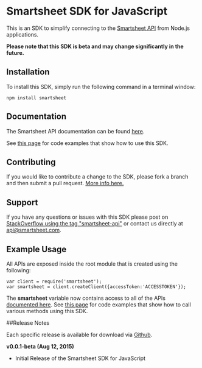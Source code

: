 # Smartsheet SDK for JavaScript

This is an SDK to simplify connecting to the [Smartsheet API](http://www.smartsheet.com/developers/api-documentation) from Node.js applications.

**Please note that this SDK is beta and may change significantly in the future.**

## Installation

To install this SDK, simply run the following command in a terminal window: 

    npm install smartsheet

## Documentation

The Smartsheet API documentation can be found [here](http://www.smartsheet.com/developers/api-documentation). 

See [this page](https://github.com/smartsheet-platform/smartsheet-javascript-sdk/blob/master/ExampleUsage.md) for code examples that show how to use this SDK.

## Contributing

If you would like to contribute a change to the SDK, please fork a branch and then submit a pull request.
[More info here.](https://help.github.com/articles/using-pull-requests)

## Support

If you have any questions or issues with this SDK please post on [StackOverflow using the tag "smartsheet-api"](http://stackoverflow.com/questions/tagged/smartsheet-api) or contact us directly at api@smartsheet.com.

## Example Usage

All APIs are exposed inside the root module that is created using the following:

    var client = require('smartsheet');
    var smartsheet = client.createClient({accessToken:'ACCESSTOKEN'});

The **smartsheet** variable now contains access to all of the APIs [documented here](http://www.smartsheet.com/developers/api-documentation).
See [this page](https://github.com/smartsheet-platform/smartsheet-javascript-sdk/blob/master/ExampleUsage.md) for code examples that show how to call various methods using this SDK.

##Release Notes

Each specific release is available for download via [Github](https://github.com/smartsheet-platform/smartsheet-javascript-sdk/tags).

**v0.0.1-beta (Aug 12, 2015)**
* Initial Release of the Smartsheet SDK for JavaScript
